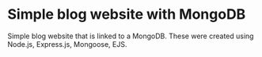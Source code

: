 # Simple blog website with MongoDB
Simple blog website that is linked to a MongoDB. These were created using Node.js, Express.js, Mongoose, EJS.